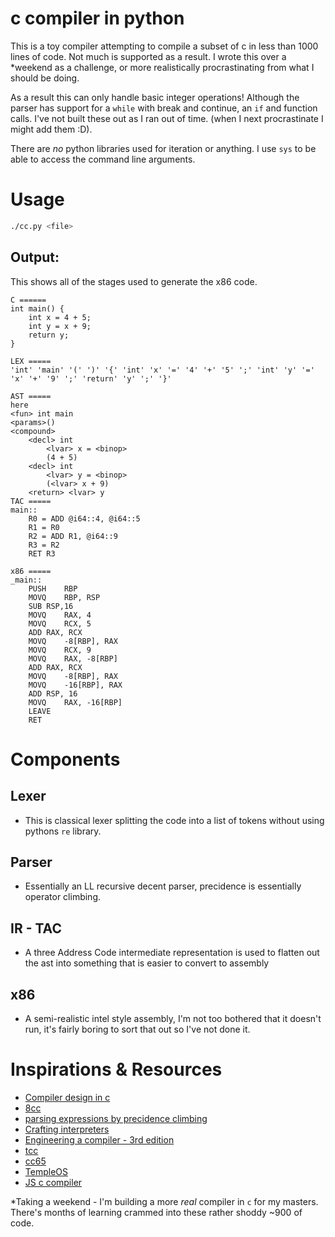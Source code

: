 # c compiler in python


This is a toy compiler attempting to compile a subset of c in less than 1000 
lines of code. Not much is supported as a result. I wrote this over a *weekend 
as a challenge, or more realistically procrastinating from what I should be doing.

As a result this can only handle basic integer operations! Although the
parser has support for a `while` with break and continue, an `if` and
function calls. I've not built these out as I ran out of time. (when I next 
procrastinate I might add them :D).

There are _no_ python libraries used for iteration or anything. I use `sys` to
be able to access the command line arguments.

# Usage
```sh
./cc.py <file>
```

## Output:
This shows all of the stages used to generate the x86 code.
```
C ======
int main() {
    int x = 4 + 5;
    int y = x + 9;
    return y;
}

LEX =====
'int' 'main' '(' ')' '{' 'int' 'x' '=' '4' '+' '5' ';' 'int' 'y' '=' 'x' '+' '9' ';' 'return' 'y' ';' '}' 

AST =====
here
<fun> int main
<params>()
<compound>
	<decl> int 
		<lvar> x = <binop>
		(4 + 5)
	<decl> int 
		<lvar> y = <binop>
		(<lvar> x + 9)
	<return> <lvar> y
TAC =====
main::
	R0 = ADD @i64::4, @i64::5
	R1 = R0
	R2 = ADD R1, @i64::9
	R3 = R2
	RET R3

x86 =====
_main::
	PUSH	RBP
	MOVQ	RBP, RSP
	SUB	RSP,16
	MOVQ	RAX, 4
	MOVQ	RCX, 5
	ADD	RAX, RCX
	MOVQ	-8[RBP], RAX
	MOVQ	RCX, 9
	MOVQ	RAX, -8[RBP]
	ADD	RAX, RCX
	MOVQ	-8[RBP], RAX
	MOVQ	-16[RBP], RAX
	ADD	RSP, 16
	MOVQ	RAX, -16[RBP]
	LEAVE
	RET
```

# Components

## Lexer
- This is classical lexer splitting the code into a list of tokens without
  using pythons `re` library.

## Parser 
- Essentially an LL recursive decent parser, precidence is essentially operator
  climbing.

## IR - TAC
- A three Address Code intermediate representation is used to flatten out the
  ast into something that is easier to convert to assembly

## x86
- A semi-realistic intel style assembly, I'm not too bothered that it doesn't
  run, it's fairly boring to sort that out so I've not done it.

# Inspirations & Resources
- [Compiler design in c](https://holub.com/compiler/)
- [8cc](https://github.com/rui314/8cc)
- [parsing expressions by precidence climbing](https://eli.thegreenplace.net/2012/08/02/parsing-expressions-by-precedence-climbing)
- [Crafting interpreters](https://craftinginterpreters.com/)
- [Engineering a compiler - 3rd edition](https://www.amazon.com/Engineering-Compiler-Keith-D-Cooper/dp/0128154128)
- [tcc](http://bellard.org/tcc/)
- [cc65](https://cc65.github.io/)
- [TempleOS](https://templeos.org/)
- [JS c compiler](https://github.com/Captainarash/CaptCC)

*Taking a weekend -
I'm building a more _real_ compiler in `c` for my masters. There's months of 
learning crammed into these rather shoddy ~900 of code.
